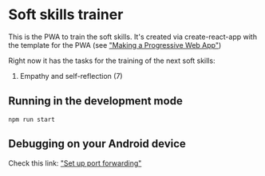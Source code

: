 # Soft skills trainer

This is the PWA to train the soft skills. It's created via create-react-app with the template for the PWA (see ["Making a Progressive Web App"](https://create-react-app.dev/docs/making-a-progressive-web-app/))

Right now it has the tasks for the training of the next soft skills:
1. Empathy and self-reflection (7)

## Running in the development mode
```console
npm run start
```

## Debugging on your Android device
Check this link: ["Set up port forwarding"](https://developer.chrome.com/docs/devtools/remote-debugging/local-server?hl=en#port-forwarding)
